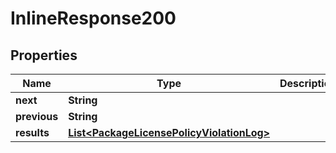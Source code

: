 
# InlineResponse200

## Properties
Name | Type | Description | Notes
------------ | ------------- | ------------- | -------------
**next** | **String** |  |  [optional]
**previous** | **String** |  |  [optional]
**results** | [**List&lt;PackageLicensePolicyViolationLog&gt;**](PackageLicensePolicyViolationLog.md) |  | 



